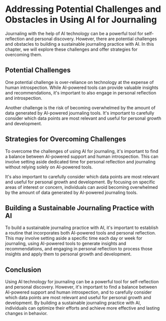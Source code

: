 Addressing Potential Challenges and Obstacles in Using AI for Journaling
=======================================================================================================================================

Journaling with the help of AI technology can be a powerful tool for self-reflection and personal discovery. However, there are potential challenges and obstacles to building a sustainable journaling practice with AI. In this chapter, we will explore these challenges and offer strategies for overcoming them.

Potential Challenges
--------------------

One potential challenge is over-reliance on technology at the expense of human introspection. While AI-powered tools can provide valuable insights and recommendations, it's important to also engage in personal reflection and introspection.

Another challenge is the risk of becoming overwhelmed by the amount of data generated by AI-powered journaling tools. It's important to carefully consider which data points are most relevant and useful for personal growth and development.

Strategies for Overcoming Challenges
------------------------------------

To overcome the challenges of using AI for journaling, it's important to find a balance between AI-powered support and human introspection. This can involve setting aside dedicated time for personal reflection and journaling without relying solely on AI-powered tools.

It's also important to carefully consider which data points are most relevant and useful for personal growth and development. By focusing on specific areas of interest or concern, individuals can avoid becoming overwhelmed by the amount of data generated by AI-powered journaling tools.

Building a Sustainable Journaling Practice with AI
--------------------------------------------------

To build a sustainable journaling practice with AI, it's important to establish a routine that incorporates both AI-powered tools and personal reflection. This may involve setting aside a specific time each day or week for journaling, using AI-powered tools to generate insights and recommendations, and engaging in personal reflection to process those insights and apply them to personal growth and development.

Conclusion
----------

Using AI technology for journaling can be a powerful tool for self-reflection and personal discovery. However, it's important to find a balance between AI-powered support and human introspection, and to carefully consider which data points are most relevant and useful for personal growth and development. By building a sustainable journaling practice with AI, individuals can optimize their efforts and achieve more effective and lasting changes in behavior.


